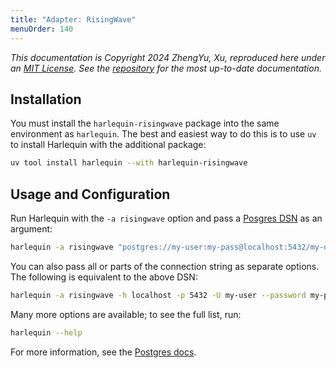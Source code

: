```yaml
---
title: "Adapter: RisingWave"
menuOrder: 140
---
```


_This documentation is Copyright 2024 ZhengYu, Xu, reproduced here under an [MIT License](https://github.com/zen-xu/harlequin-risingwave/blob/main/LICENSE). See the [repository](https://github.com/zen-xu/harlequin-risingwave) for the most up-to-date documentation._

## Installation

You must install the `harlequin-risingwave` package into the same environment as `harlequin`. The best and easiest way to do this is to use `uv` to install Harlequin with the additional package:

```bash
uv tool install harlequin --with harlequin-risingwave
```

## Usage and Configuration

Run Harlequin with the `-a risingwave` option and pass a [Posgres DSN](https://www.postgresql.org/docs/current/libpq-connect.html#LIBPQ-CONNSTRING) as an argument:

```bash
harlequin -a risingwave "postgres://my-user:my-pass@localhost:5432/my-database"
```

You can also pass all or parts of the connection string as separate options. The following is equivalent to the above DSN:

```bash
harlequin -a risingwave -h localhost -p 5432 -U my-user --password my-pass -d my-database
```

Many more options are available; to see the full list, run:

```bash
harlequin --help
```

For more information, see the [Postgres docs](postgres).
